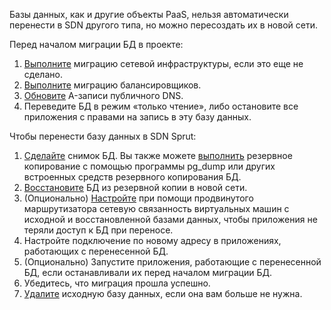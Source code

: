 Базы данных, как и другие объекты PaaS, нельзя автоматически перенести в SDN другого типа, но можно пересоздать их в новой сети.

Перед началом миграции БД в проекте:

1. [Выполните](../../iaas/) миграцию сетевой инфраструктуры, если это еще не сделано.
1. [Выполните](../balancers/) миграцию балансировщиков.
1. [Обновите](../dns/) A-записи публичного DNS.
1. Переведите БД в режим «только чтение», либо остановите все приложения с правами на запись в эту базу данных.

Чтобы перенести базу данных в SDN Sprut:

1. [Сделайте](/ru/storage/backups/service-management/db-backup/manage-db-backups#sozdanie_rezervnoy_kopii) снимок БД. Вы также можете [выполнить](/ru/dbs/dbaas/how-to-guides/db-migration) резервное копирование с помощью программы pg_dump или других встроенных средств резервного копирования БД.
1. [Восстановите](/ru/storage/backups/service-management/db-backup/db-recover-backup) БД из резервной копии в новой сети.
1. (Опционально) [Настройте](/ru/networks/vnet/how-to-guides/advanced-router) при помощи продвинутого маршрутизатора сетевую связанность виртуальных машин с исходной и восстановленной базами данных, чтобы приложения не теряли доступ к БД при переносе.
1. Настройте подключение по новому адресу в приложениях, работающих с перенесенной БД.
1. (Опционально) Запустите приложения, работающие с перенесенной БД, если останавливали их перед началом миграции БД.
1. Убедитесь, что миграция прошла успешно.
1. [Удалите](/ru/dbs/dbaas/service-management/manage-instance/clickhouse#udalenie_instansa_bd) исходную базу данных, если она вам больше не нужна.
